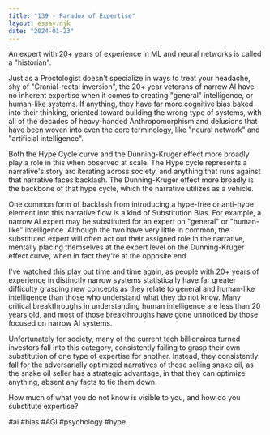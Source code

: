 ```yaml
---
title: "139 - Paradox of Expertise"
layout: essay.njk
date: "2024-01-23"
---
```


An expert with 20+ years of experience in ML and neural networks is called a "historian".

Just as a Proctologist doesn't specialize in ways to treat your headache, shy of "Cranial-rectal inversion", the 20+ year veterans of narrow AI have no inherent expertise when it comes to creating "general" intelligence, or human-like systems. If anything, they have far more cognitive bias baked into their thinking, oriented toward building the wrong type of systems, with all of the decades of heavy-handed Anthropomorphism and delusions that have been woven into even the core terminology, like "neural network" and "artificial intelligence".

Both the Hype Cycle curve and the Dunning-Kruger effect more broadly play a role in this when observed at scale. The Hype cycle represents a narrative's story arc iterating across society, and anything that runs against that narrative faces backlash. The Dunning-Kruger effect more broadly is the backbone of that hype cycle, which the narrative utilizes as a vehicle.

One common form of backlash from introducing a hype-free or anti-hype element into this narrative flow is a kind of Substitution Bias. For example, a narrow AI expert may be substituted for an expert on "general" or "human-like" intelligence. Although the two have very little in common, the substituted expert will often act out their assigned role in the narrative, mentally placing themselves at the expert level on the Dunning-Kruger effect curve, when in fact they're at the opposite end.

I've watched this play out time and time again, as people with 20+ years of experience in distinctly narrow systems statistically have far greater difficulty grasping new concepts as they relate to general and human-like intelligence than those who understand what they do not know. Many critical breakthroughs in understanding human intelligence are less than 20 years old, and most of those breakthroughs have gone unnoticed by those focused on narrow AI systems.

Unfortunately for society, many of the current tech billionaires turned investors fall into this category, consistently failing to grasp their own substitution of one type of expertise for another. Instead, they consistently fall for the adversarially optimized narratives of those selling snake oil, as the snake oil seller has a strategic advantage, in that they can optimize anything, absent any facts to tie them down.

How much of what you do not know is visible to you, and how do you substitute expertise?

#ai #bias #AGI #psychology #hype
